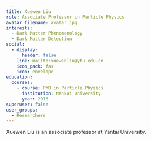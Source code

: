 ```yaml
---
title: Xuewen Liu
role: Associate Professor in Particle Physics
avatar_filename: avatar.jpg
interests:
  - Dark Matter Phenomenology
  - Dark Matter Detection
social:
  - display:
      header: false
    link: mailto:xuewenliu@ytu.edu.cn
    icon_pack: fas
    icon: envelope
education:
  courses:
    - course: PhD in Particle Physics
      institution: Nankai University
      year: 2016
superuser: false
user_groups:
  - Researchers
---
```

Xuewen Liu is an associate professor at Yantai University.